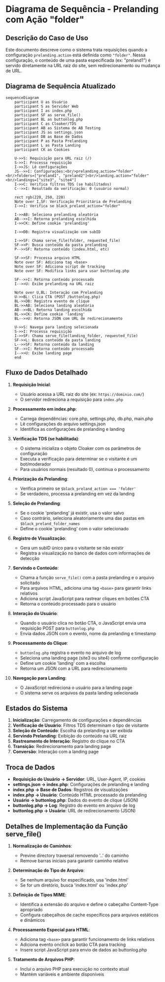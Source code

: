 # Diagrama de Sequência - Prelanding com Ação "folder"

## Descrição do Caso de Uso

Este documento descreve como o sistema trata requisições quando a configuração
`prelanding.action` está definida como `"folder"`. Nessa configuração, o
conteúdo de uma pasta especificada (ex: "preland1") é servido diretamente na URL
raiz do site, sem redirecionamento ou mudança de URL.

## Diagrama de Sequência Atualizado

```mermaid
sequenceDiagram
    participant U as Usuário
    participant S as Servidor Web
    participant I as index.php
    participant SF as serve_file()
    participant BL as buttonlog.php
    participant C as Cloaker/TDS
    participant AB as Sistema de AB Testing
    participant JS as settings.json
    participant DB as Base de Dados
    participant P as Pasta Prelanding
    participant L as Pasta Landing
    participant CK as Cookies

    U->>S: Requisição para URL raiz (/)
    S->>I: Processa requisição
    I->>JS: Lê configurações
    JS-->>I: Configurações:<br/>prelanding.action="folder"<br/>folders=["preland1", "preland2"]<br/>landing.action="folder"<br/>landings=["site3", "site4"]
    I->>C: Verifica filtros TDS (se habilitados)
    C-->>I: Resultado da verificação: 0 (usuário normal)
    
    rect rgb(220, 250, 220)
    Note over I,SF: Verificação Prioritária de Prelanding
    I->>I: Verifica se black_preland_action="folder"
    
    I->>AB: Seleciona prelanding aleatória
    AB-->>I: Retorna prelanding escolhida
    I->>CK: Define cookie 'prelanding'
    
    I->>DB: Registra visualização com subID
    
    I->>SF: Chama serve_file(folder, requested_file)
    SF->>P: Busca conteúdo da pasta prelanding
    P-->>SF: Retorna conteúdo (index.html, etc)
    
    SF->>SF: Processa arquivo HTML
    Note over SF: Adiciona tag <base>
    Note over SF: Adiciona script de tracking
    Note over SF: Modifica links para usar buttonlog.php
    
    SF-->>I: Retorna conteúdo processado
    I-->>U: Exibe prelanding na URL raiz
    
    Note over U,BL: Interação com Prelanding
    U->>BL: Clica CTA (POST /buttonlog.php)
    BL->>DB: Registra evento de clique
    BL->>AB: Seleciona landing aleatória
    AB-->>BL: Retorna landing escolhida
    BL->>CK: Define cookie 'landing'
    BL-->>U: Retorna JSON com URL de redirecionamento
    
    U->>S: Navega para landing selecionada
    S->>I: Processa requisição
    I->>SF: Chama serve_file(landing_folder, requested_file)
    SF->>L: Busca conteúdo da pasta landing
    L-->>SF: Retorna conteúdo da landing
    SF-->>I: Retorna conteúdo processado
    I-->>U: Exibe landing page
    end
```

## Fluxo de Dados Detalhado

1. **Requisição Inicial**:
   - Usuário acessa a URL raiz do site (ex: `https://dominio.com/`)
   - O servidor redireciona a requisição para `index.php`

2. **Processamento em index.php**:
   - Carrega dependências: core.php, settings.php, db.php, main.php
   - Lê configurações do arquivo settings.json
   - Identifica as configurações de prelanding e landing

3. **Verificação TDS (se habilitada)**:
   - O sistema inicializa o objeto Cloaker com os parâmetros de configuração
   - Executa a verificação para determinar se o visitante é um bot/moderador
   - Para usuários normais (resultado 0), continua o processamento

4. **Priorização da Prelanding**:
   - Verifica primeiro se `$black_preland_action === 'folder'`
   - Se verdadeiro, processa a prelanding em vez da landing

5. **Seleção de Prelanding**:
   - Se o cookie 'prelanding' já existir, usa o valor salvo
   - Caso contrário, seleciona aleatoriamente uma das pastas em
     `$black_preland_folder_names`
   - Define o cookie 'prelanding' com o valor selecionado

6. **Registro de Visualização**:
   - Gera um subID único para o visitante se não existir
   - Registra a visualização no banco de dados com informações de detecção

7. **Servindo o Conteúdo**:
   - Chama a função `serve_file()` com a pasta prelanding e o arquivo solicitado
   - Para arquivos HTML, adiciona uma tag `<base>` para garantir links relativos
   - Adiciona script JavaScript para rastrear cliques em botões CTA
   - Retorna o conteúdo processado para o usuário

8. **Interação do Usuário**:
   - Quando o usuário clica no botão CTA, o JavaScript envia uma requisição POST
     para `buttonlog.php`
   - Envia dados JSON com o evento, nome da prelanding e timestamp

9. **Processamento do Clique**:
   - `buttonlog.php` registra o evento no arquivo de log
   - Seleciona uma landing page (site3 ou site4) conforme configuração
   - Define um cookie 'landing' com a escolha
   - Retorna um JSON com a URL para redirecionamento

10. **Navegação para Landing**:
    - O JavaScript redireciona o usuário para a landing page
    - O sistema serve os arquivos da pasta landing selecionada

## Estados do Sistema

1. **Inicialização**: Carregamento de configurações e dependências
2. **Verificação de Usuário**: Filtros TDS determinam o tipo de visitante
3. **Seleção de Conteúdo**: Escolha da prelanding a ser exibida
4. **Servindo Prelanding**: Exibição do conteúdo na URL raiz
5. **Rastreamento de Interação**: Registro do clique no CTA
6. **Transição**: Redirecionamento para landing page
7. **Conversão**: Interação com a landing page

## Troca de Dados

- **Requisição do Usuário → Servidor**: URL, User-Agent, IP, cookies
- **settings.json → index.php**: Configurações de prelanding e landing
- **index.php → Base de Dados**: Registros de visualizações
- **index.php → Usuário**: Conteúdo HTML processado da prelanding
- **Usuário → buttonlog.php**: Dados do evento de clique (JSON)
- **buttonlog.php → Log**: Registro do evento em arquivo de log
- **buttonlog.php → Usuário**: URL de redirecionamento (JSON)

## Detalhes de Implementação da Função serve_file()

1. **Normalização de Caminhos**:
   - Previne directory traversal removendo '..' do caminho
   - Remove barras iniciais para garantir caminho relativo

2. **Determinação do Tipo de Arquivo**:
   - Se nenhum arquivo for especificado, usa 'index.html'
   - Se for um diretório, busca 'index.html' ou 'index.php'

3. **Definição de Tipos MIME**:
   - Identifica a extensão do arquivo e define o cabeçalho Content-Type
     apropriado
   - Configura cabeçalhos de cache específicos para arquivos estáticos e
     dinâmicos

4. **Processamento Especial para HTML**:
   - Adiciona tag `<base>` para garantir funcionamento de links relativos
   - Adiciona evento onclick ao botão CTA para tracking
   - Insere script JavaScript para envio de dados ao buttonlog.php

5. **Tratamento de Arquivos PHP**:
   - Inclui o arquivo PHP para execução no contexto atual
   - Mantém variáveis e ambiente disponíveis

